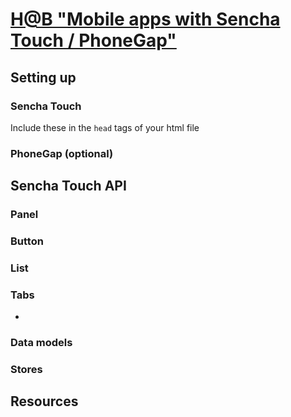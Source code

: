 [H@B "Mobile apps with Sencha Touch / PhoneGap"](https://www.facebook.com/events/289875327701276/)
=================================================
Setting up
----------
### Sencha Touch
Include these in the `head` tags of your html file
    <script src="http://cdn.sencha.io/touch/1.1.0/sencha-touch.js"></script>
    <link href="http://cdn.sencha.io/touch/1.1.0/resources/css/sencha-touch.css" rel="stylesheet" type="text/css" />


### PhoneGap (optional)


Sencha Touch API
----------------
### Panel
### Button
### List
### Tabs
-
### Data models
### Stores


Resources
----------


